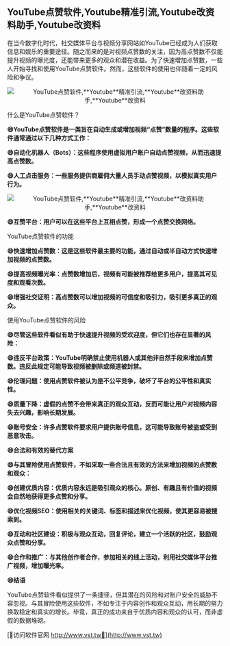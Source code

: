 ## **YouTube点赞软件,**Youtube**精准引流,**Youtube**改资料助手,**Youtube**改资料**

在当今数字化时代，社交媒体平台与视频分享网站如YouTube已经成为人们获取信息和娱乐的重要途径。随之而来的是对视频点赞数的关注，因为高点赞数不仅能提升视频的曝光度，还能带来更多的观众和潜在收益。为了快速增加点赞数，一些人开始寻找和使用YouTube点赞软件。然而，这些软件的使用也伴随着一定的风险和争议。

 <center><img src="https://vst.tw/MP4/tuiguang/png/2.png" alt="YouTube点赞软件,**Youtube**精准引流,**Youtube**改资料助手,**Youtube**改资料"></center>

什么是YouTube点赞软件？

**😄YouTube点赞软件是一类旨在自动生成或增加视频“点赞”数量的程序。这些软件通常通过以下几种方式工作：**

**😄自动化机器人（Bots）：这些程序使用虚拟用户账户自动点赞视频，从而迅速提高点赞数。**

**😄人工点击服务：一些服务提供商雇佣大量人员手动点赞视频，以模拟真实用户行为。**

 <center><img src="https://vst.tw/MP4/tuiguang/png/2.png" alt="YouTube点赞软件,**Youtube**精准引流,**Youtube**改资料助手,**Youtube**改资料"></center>

**😄互赞平台：用户可以在这些平台上互相点赞，形成一个点赞交换网络。**

YouTube点赞软件的功能

**😄快速增加点赞数：这是这些软件最主要的功能，通过自动或半自动方式快速增加视频的点赞数。**

**😄提高视频曝光率：点赞数增加后，视频有可能被推荐给更多用户，提高其可见度和观看次数。**

**😄增强社交证明：高点赞数可以增加视频的可信度和吸引力，吸引更多真正的观众。**

使用YouTube点赞软件的风险

**😄尽管这些软件看似有助于快速提升视频的受欢迎度，但它们也存在显著的风险：**

**😄违反平台政策：YouTube明确禁止使用机器人或其他非自然手段来增加点赞数。违反此规定可能导致视频被删除或频道被封禁。**

**😄伦理问题：使用点赞软件被认为是不公平竞争，破坏了平台的公平性和真实性。**

**😄质量下降：虚假的点赞不会带来真正的观众互动，反而可能让用户对视频内容失去兴趣，影响长期发展。**

**😄账号安全：许多点赞软件要求用户提供账号信息，这可能导致账号被盗或受到恶意攻击。**

**😄合法和有效的替代方案**

**😄与其冒险使用点赞软件，不如采取一些合法且有效的方法来增加视频的点赞数和观众：**

**😄创建优质内容：优质内容永远是吸引观众的核心。原创、有趣且有价值的视频会自然地获得更多点赞和分享。**

**😄优化视频SEO：使用相关的关键词、标签和描述来优化视频，使其更容易被搜索到。**

**😄互动和社区建设：积极与观众互动，回复评论，建立一个活跃的社区，鼓励观众点赞和分享。**

**😄合作和推广：与其他创作者合作，参加相关的线上活动，利用社交媒体平台推广视频，增加曝光率。**

**😄结语**

YouTube点赞软件看似提供了一条捷径，但其潜在的风险和对账户安全的威胁不容忽视。与其冒险使用这些软件，不如专注于内容创作和观众互动，用长期的努力换取稳定和真实的增长。毕竟，真正的成功来自于优质内容和观众的认可，而非虚假的数据堆砌。


[👻访问软件官网 http://www.vst.tw👻](http://www.vst.tw)
